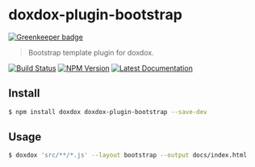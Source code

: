 # doxdox-plugin-bootstrap

[![Greenkeeper badge](https://badges.greenkeeper.io/neogeek/doxdox-plugin-bootstrap.svg)](https://greenkeeper.io/)

> Bootstrap template plugin for doxdox.

[![Build Status](https://travis-ci.org/neogeek/doxdox-plugin-bootstrap.svg?branch=master)](https://travis-ci.org/neogeek/doxdox-plugin-bootstrap)
[![NPM Version](http://img.shields.io/npm/v/doxdox-plugin-bootstrap.svg?style=flat)](https://www.npmjs.org/package/doxdox-plugin-bootstrap)
[![Latest Documentation](https://doxdox.org/images/badge-flat.svg)](https://doxdox.org/neogeek/doxdox-plugin-bootstrap)

## Install

```bash
$ npm install doxdox doxdox-plugin-bootstrap --save-dev
```

## Usage

```bash
$ doxdox 'src/**/*.js' --layout bootstrap --output docs/index.html
```

